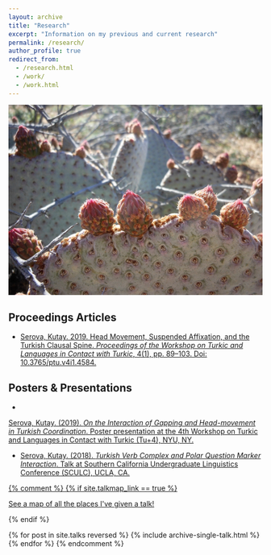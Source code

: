 ```yaml
---
layout: archive
title: "Research"
excerpt: "Information on my previous and current research"
permalink: /research/
author_profile: true
redirect_from:
  - /research.html
  - /work/
  - /work.html
---
```


<img src="/images/opuntia_1000width.JPG" alt="opuntia cactus with flower buds" width="750">

Proceedings Articles
------------
* <a href='https://journals.linguisticsociety.org/proceedings/index.php/tu/article/view/4584'>Serova, Kutay. 2019. Head Movement, Suspended Affixation, and the Turkish Clausal Spine. *Proceedings of the Workshop on Turkic and Languages in Contact with Turkic*, 4(1), pp. 89–103. Doi: 10.3765/ptu.v4i1.4584.</a>


Posters & Presentations
------------
* <a href='/files/Tu_4_Handout_FINAL.pdf'>
Serova, Kutay. (2019). *On the Interaction of Gapping and Head-movement in Turkish Coordination*. Poster presentation at the 4th Workshop on Turkic and Languages in Contact with Turkic (Tu+4), NYU, NY.
* Serova, Kutay. (2018). *Turkish Verb Complex and Polar Question Marker Interaction*. Talk at Southern California Undergraduate Linguistics Conference (SCULC), UCLA, CA.

{% comment %}
{% if site.talkmap_link == true %}

<p style="text-decoration:underline;"><a href="/talkmap.html">See a map of all the places I've given a talk!</a></p>

{% endif %}

{% for post in site.talks reversed %}
  {% include archive-single-talk.html %}
{% endfor %}
{% endcomment %}